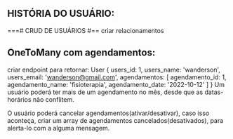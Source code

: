 ## HISTÓRIA DO USUÁRIO: 

===# CRUD DE USUÁRIOS #==
criar relacionamentos

## OneToMany com agendamentos: 
criar endpoint para retornar: User {
    users_id: 1,
    users_name: 'wanderson',
    users_email: 'wanderson@gmail.com',
    agendamentos: [
        agendamento_id: 1,
        agendamento_name: 'fisioterapia',
        agendamento_date: '2022-10-12'
    ]
}
Um usuário poderá ter mais de um agendamento no mês, desde que as datas-horários não conflitem.

O usuário poderá cancelar agendamentos(ativar/desativar), caso isso aconteça, criar um array de agendamentos cancelados(desativados), para alerta-lo com a alguma mensagem.